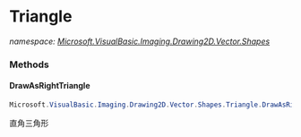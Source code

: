﻿# Triangle
_namespace: [Microsoft.VisualBasic.Imaging.Drawing2D.Vector.Shapes](./index.md)_





### Methods

#### DrawAsRightTriangle
```csharp
Microsoft.VisualBasic.Imaging.Drawing2D.Vector.Shapes.Triangle.DrawAsRightTriangle(System.Int32,System.Int32)
```
直角三角形


